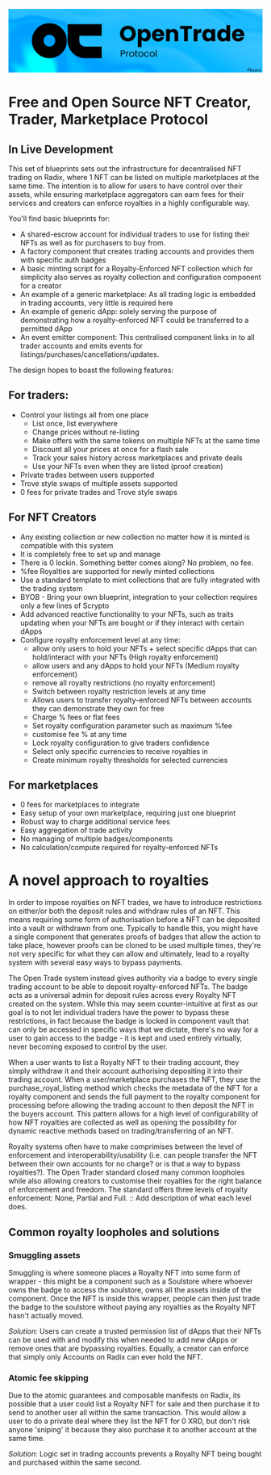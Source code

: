 ![alt text](https://github.com/ripsource/OpenTrade/blob/main/img/opentrade.png?raw=true)


# Free and Open Source NFT Creator, Trader, Marketplace Protocol
## In Live Development ##

This set of blueprints sets out the infrastructure for decentralised NFT trading on Radix, where 1 NFT can be listed on multiple marketplaces at the same time. The intention is to allow for users to have control over their assets, while ensuring marketplace aggregators can earn fees for their services and creators can enforce royalties in a highly configurable way. 

You'll find basic blueprints for:
- A shared-escrow account for individual traders to use for listing their NFTs as well as for purchasers to buy from.
- A factory component that creates trading accounts and provides them with specific auth badges
- A basic minting script for a Royalty-Enforced NFT collection which for simplicity also serves as royalty collection and configuration component for a creator
- An example of a generic marketplace: As all trading logic is embedded in trading accounts, very little is required here
- An example of generic dApp: solely serving the purpose of demonstrating how a royalty-enforced NFT could be transferred to a permitted dApp
- An event emitter component: This centralised component links in to all trader accounts and emits events for listings/purchases/cancellations/updates.

The design hopes to boast the following features:

## For traders:
- Control your listings all from one place
    - List once, list everywhere
    - Change prices without re-listing
    - Make offers with the same tokens on multiple NFTs at the same time
    - Discount all your prices at once for a flash sale
    - Track your sales history across marketplaces and private deals
    - Use your NFTs even when they are listed (proof creation)
- Private trades between users supported
- Trove style swaps of multiple assets supported
- 0 fees for private trades and Trove style swaps

## For NFT Creators
- Any existing collection or new collection no matter how it is minted is compatible with this system
- It is completely free to set up and manage
- There is 0 lockin. Something better comes along? No problem, no fee.
- %fee Royalties are supported for newly minted collections
- Use a standard template to mint collections that are fully integrated with the trading system
- BYOB - Bring your own blueprint, integration to your collection requires only a few lines of Scrypto
- Add advanced reactive functionality to your NFTs, such as traits updating when your NFTs are bought or if they interact with certain dApps
- Configure royalty enforcement level at any time:
    - allow only users to hold your NFTs + select specific dApps that can hold/interact with your NFTs (High royalty enforcement)
    - allow users and any dApps to hold your NFTs (Medium royalty enforcement)
    - remove all royalty restrictions (no royalty enforcement)
    - Switch between royalty restriction levels at any time
    - Allows users to transfer royalty-enforced NFTs between accounts they can demonstrate they own for free
    - Charge % fees or flat fees
    - Set royalty configuration parameter such as maximum %fee
    - customise fee % at any time 
    - Lock royalty configuration to give traders confidence
    - Select only specific currencies to receive royalties in
    - Create minimum royalty thresholds for selected currencies

## For marketplaces
- 0 fees for marketplaces to integrate 
- Easy setup of your own marketplace, requiring just one blueprint
- Robust way to charge additional service fees
- Easy aggregation of trade activity
- No managing of multiple badges/components
- No calculation/compute required for royalty-enforced NFTs


# A novel approach to royalties
In order to impose royalties on NFT trades, we have to introduce restrictions on either/or both the deposit rules and withdraw rules of an NFT. This means requiring some form of authorisation before a NFT can be deposited into a vault or withdrawn from one. Typically to handle this, you might have a single component that generates proofs of badges that allow the action to take place, however proofs can be cloned to be used multiple times, they're not very specific for what they can allow and ultimately, lead to a royalty system with several easy ways to bypass payments. 

The Open Trade system instead gives authority via a badge to every single trading account to be able to deposit royalty-enforced NFTs. The badge acts as a universal admin for deposit rules across every Royalty NFT created on the system. While this may seem counter-intuitive at first as our goal is to not let individual traders have the power to bypass these restrictions, in fact because the badge is locked in component vault that can only be accessed in specific ways that we dictate, there's no way for a user to gain access to the badge - it is kept and used entirely virtually, never becoming exposed to control by the user.

When a user wants to list a Royalty NFT to their trading account, they simply withdraw it and their account authorising depositing it into their trading account. When a user/marketplace purchases the NFT, they use the purchase_royal_listing method which checks the metadata of the NFT for a royalty component and sends the full payment to the royalty component for processing before allowing the trading account to then deposit the NFT in the buyers account. This pattern allows for a high level of configurability of how NFT royalties are collected as well as opening the possibility for dynamic reactive methods based on trading/transferring of an NFT. 

Royalty systems often have to make comprimises between the level of enforcement and interoperability/usability (i.e. can people transfer the NFT between their own accounts for no charge? or is that a way to bypass royalties?). The Open Trader standard closed many common loopholes while also allowing creators to customise their royalties for the right balance of enforcement and freedom. The standard offers three levels of royalty enforcement: None, Partial and Full. :: Add description of what each level does.

## Common royalty loopholes and solutions

### Smuggling assets 
Smuggling is where someone places a Royalty NFT into some form of wrapper - this might be a component such as a Soulstore where whoever owns the badge to access the soulstore, owns all the assets inside of the component. Once the NFT is inside this wrapper, people can then just trade the badge to the soulstore without paying any royalties as the Royalty NFT hasn't actually moved. 

_Solution:_ Users can create a trusted permission list of dApps that their NFTs can be used with and modify this when needed to add new dApps or remove ones that are bypassing royalties. Equally, a creator can enforce that simply only Accounts on Radix can ever hold the NFT.

### Atomic fee skipping
Due to the atomic guarantees and composable manifests on Radix, its possible that a user could list a Royalty NFT for sale and then purchase it to send to another user all within the same transaction. This would allow a user to do a private deal where they list the NFT for 0 XRD, but don't risk anyone 'sniping' it because they also purchase it to another account at the same time. 

_Solution_: Logic set in trading accounts prevents a Royalty NFT being bought and purchased within the same second.






